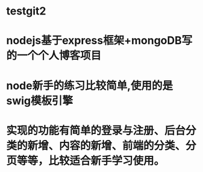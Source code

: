 # testgit2
# nodejs基于express框架+mongoDB写的一个个人博客项目
# node新手的练习比较简单,使用的是swig模板引擎
# 实现的功能有简单的登录与注册、后台分类的新增、内容的新增、前端的分类、分页等等，比较适合新手学习使用。